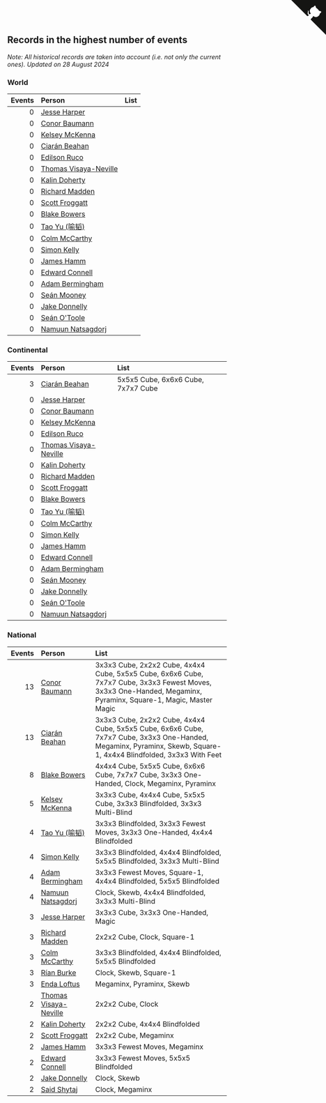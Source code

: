 ## Records in the highest number of events

*Note: All historical records are taken into account (i.e. not only the current ones).*
*Updated on 28 August 2024*


### World

| Events | Person | List |
| ---: | :--- | :--- |
| 0 | [Jesse Harper](https://www.worldcubeassociation.org/persons/2007HARP01) |  |
| 0 | [Conor Baumann](https://www.worldcubeassociation.org/persons/2009BAUM01) |  |
| 0 | [Kelsey McKenna](https://www.worldcubeassociation.org/persons/2012MCKE01) |  |
| 0 | [Ciarán Beahan](https://www.worldcubeassociation.org/persons/2012BEAH01) |  |
| 0 | [Edilson Ruco](https://www.worldcubeassociation.org/persons/2024RUCO01) |  |
| 0 | [Thomas Visaya-Neville](https://www.worldcubeassociation.org/persons/2014VISA01) |  |
| 0 | [Kalin Doherty](https://www.worldcubeassociation.org/persons/2021DOHE02) |  |
| 0 | [Richard Madden](https://www.worldcubeassociation.org/persons/2017MADD04) |  |
| 0 | [Scott Froggatt](https://www.worldcubeassociation.org/persons/2019FROG01) |  |
| 0 | [Blake Bowers](https://www.worldcubeassociation.org/persons/2010BOWE01) |  |
| 0 | [Tao Yu (喻韬)](https://www.worldcubeassociation.org/persons/2012YUTA01) |  |
| 0 | [Colm McCarthy](https://www.worldcubeassociation.org/persons/2018MCCA02) |  |
| 0 | [Simon Kelly](https://www.worldcubeassociation.org/persons/2017KELL08) |  |
| 0 | [James Hamm](https://www.worldcubeassociation.org/persons/2012HAMM01) |  |
| 0 | [Edward Connell](https://www.worldcubeassociation.org/persons/2018CONN04) |  |
| 0 | [Adam Bermingham](https://www.worldcubeassociation.org/persons/2020BERM02) |  |
| 0 | [Seán Mooney](https://www.worldcubeassociation.org/persons/2015MOON02) |  |
| 0 | [Jake Donnelly](https://www.worldcubeassociation.org/persons/2015DONN01) |  |
| 0 | [Seán O'Toole](https://www.worldcubeassociation.org/persons/2017OTOO03) |  |
| 0 | [Namuun Natsagdorj](https://www.worldcubeassociation.org/persons/2019NATS02) |  |

### Continental

| Events | Person | List |
| ---: | :--- | :--- |
| 3 | [Ciarán Beahan](https://www.worldcubeassociation.org/persons/2012BEAH01) | 5x5x5 Cube, 6x6x6 Cube, 7x7x7 Cube |
| 0 | [Jesse Harper](https://www.worldcubeassociation.org/persons/2007HARP01) |  |
| 0 | [Conor Baumann](https://www.worldcubeassociation.org/persons/2009BAUM01) |  |
| 0 | [Kelsey McKenna](https://www.worldcubeassociation.org/persons/2012MCKE01) |  |
| 0 | [Edilson Ruco](https://www.worldcubeassociation.org/persons/2024RUCO01) |  |
| 0 | [Thomas Visaya-Neville](https://www.worldcubeassociation.org/persons/2014VISA01) |  |
| 0 | [Kalin Doherty](https://www.worldcubeassociation.org/persons/2021DOHE02) |  |
| 0 | [Richard Madden](https://www.worldcubeassociation.org/persons/2017MADD04) |  |
| 0 | [Scott Froggatt](https://www.worldcubeassociation.org/persons/2019FROG01) |  |
| 0 | [Blake Bowers](https://www.worldcubeassociation.org/persons/2010BOWE01) |  |
| 0 | [Tao Yu (喻韬)](https://www.worldcubeassociation.org/persons/2012YUTA01) |  |
| 0 | [Colm McCarthy](https://www.worldcubeassociation.org/persons/2018MCCA02) |  |
| 0 | [Simon Kelly](https://www.worldcubeassociation.org/persons/2017KELL08) |  |
| 0 | [James Hamm](https://www.worldcubeassociation.org/persons/2012HAMM01) |  |
| 0 | [Edward Connell](https://www.worldcubeassociation.org/persons/2018CONN04) |  |
| 0 | [Adam Bermingham](https://www.worldcubeassociation.org/persons/2020BERM02) |  |
| 0 | [Seán Mooney](https://www.worldcubeassociation.org/persons/2015MOON02) |  |
| 0 | [Jake Donnelly](https://www.worldcubeassociation.org/persons/2015DONN01) |  |
| 0 | [Seán O'Toole](https://www.worldcubeassociation.org/persons/2017OTOO03) |  |
| 0 | [Namuun Natsagdorj](https://www.worldcubeassociation.org/persons/2019NATS02) |  |

### National

| Events | Person | List |
| ---: | :--- | :--- |
| 13 | [Conor Baumann](https://www.worldcubeassociation.org/persons/2009BAUM01) | 3x3x3 Cube, 2x2x2 Cube, 4x4x4 Cube, 5x5x5 Cube, 6x6x6 Cube, 7x7x7 Cube, 3x3x3 Fewest Moves, 3x3x3 One-Handed, Megaminx, Pyraminx, Square-1, Magic, Master Magic |
| 13 | [Ciarán Beahan](https://www.worldcubeassociation.org/persons/2012BEAH01) | 3x3x3 Cube, 2x2x2 Cube, 4x4x4 Cube, 5x5x5 Cube, 6x6x6 Cube, 7x7x7 Cube, 3x3x3 One-Handed, Megaminx, Pyraminx, Skewb, Square-1, 4x4x4 Blindfolded, 3x3x3 With Feet |
| 8 | [Blake Bowers](https://www.worldcubeassociation.org/persons/2010BOWE01) | 4x4x4 Cube, 5x5x5 Cube, 6x6x6 Cube, 7x7x7 Cube, 3x3x3 One-Handed, Clock, Megaminx, Pyraminx |
| 5 | [Kelsey McKenna](https://www.worldcubeassociation.org/persons/2012MCKE01) | 3x3x3 Cube, 4x4x4 Cube, 5x5x5 Cube, 3x3x3 Blindfolded, 3x3x3 Multi-Blind |
| 4 | [Tao Yu (喻韬)](https://www.worldcubeassociation.org/persons/2012YUTA01) | 3x3x3 Blindfolded, 3x3x3 Fewest Moves, 3x3x3 One-Handed, 4x4x4 Blindfolded |
| 4 | [Simon Kelly](https://www.worldcubeassociation.org/persons/2017KELL08) | 3x3x3 Blindfolded, 4x4x4 Blindfolded, 5x5x5 Blindfolded, 3x3x3 Multi-Blind |
| 4 | [Adam Bermingham](https://www.worldcubeassociation.org/persons/2020BERM02) | 3x3x3 Fewest Moves, Square-1, 4x4x4 Blindfolded, 5x5x5 Blindfolded |
| 4 | [Namuun Natsagdorj](https://www.worldcubeassociation.org/persons/2019NATS02) | Clock, Skewb, 4x4x4 Blindfolded, 3x3x3 Multi-Blind |
| 3 | [Jesse Harper](https://www.worldcubeassociation.org/persons/2007HARP01) | 3x3x3 Cube, 3x3x3 One-Handed, Magic |
| 3 | [Richard Madden](https://www.worldcubeassociation.org/persons/2017MADD04) | 2x2x2 Cube, Clock, Square-1 |
| 3 | [Colm McCarthy](https://www.worldcubeassociation.org/persons/2018MCCA02) | 3x3x3 Blindfolded, 4x4x4 Blindfolded, 5x5x5 Blindfolded |
| 3 | [Rían Burke](https://www.worldcubeassociation.org/persons/2019BURK05) | Clock, Skewb, Square-1 |
| 3 | [Enda Loftus](https://www.worldcubeassociation.org/persons/2021LOFT01) | Megaminx, Pyraminx, Skewb |
| 2 | [Thomas Visaya-Neville](https://www.worldcubeassociation.org/persons/2014VISA01) | 2x2x2 Cube, Clock |
| 2 | [Kalin Doherty](https://www.worldcubeassociation.org/persons/2021DOHE02) | 2x2x2 Cube, 4x4x4 Blindfolded |
| 2 | [Scott Froggatt](https://www.worldcubeassociation.org/persons/2019FROG01) | 2x2x2 Cube, Megaminx |
| 2 | [James Hamm](https://www.worldcubeassociation.org/persons/2012HAMM01) | 3x3x3 Fewest Moves, Megaminx |
| 2 | [Edward Connell](https://www.worldcubeassociation.org/persons/2018CONN04) | 3x3x3 Fewest Moves, 5x5x5 Blindfolded |
| 2 | [Jake Donnelly](https://www.worldcubeassociation.org/persons/2015DONN01) | Clock, Skewb |
| 2 | [Said Shytaj](https://www.worldcubeassociation.org/persons/2023SHYT01) | Clock, Megaminx |


<a href="https://github.com/simonkellly/wca_statistics_ireland" class="github-corner" aria-label="View source on Github"><svg width="80" height="80" viewBox="0 0 250 250" style="fill:#151513; color:#fff; position: absolute; top: 0; border: 0; right: 0;" aria-hidden="true"><path d="M0,0 L115,115 L130,115 L142,142 L250,250 L250,0 Z"></path><path d="M128.3,109.0 C113.8,99.7 119.0,89.6 119.0,89.6 C122.0,82.7 120.5,78.6 120.5,78.6 C119.2,72.0 123.4,76.3 123.4,76.3 C127.3,80.9 125.5,87.3 125.5,87.3 C122.9,97.6 130.6,101.9 134.4,103.2" fill="currentColor" style="transform-origin: 130px 106px;" class="octo-arm"></path><path d="M115.0,115.0 C114.9,115.1 118.7,116.5 119.8,115.4 L133.7,101.6 C136.9,99.2 139.9,98.4 142.2,98.6 C133.8,88.0 127.5,74.4 143.8,58.0 C148.5,53.4 154.0,51.2 159.7,51.0 C160.3,49.4 163.2,43.6 171.4,40.1 C171.4,40.1 176.1,42.5 178.8,56.2 C183.1,58.6 187.2,61.8 190.9,65.4 C194.5,69.0 197.7,73.2 200.1,77.6 C213.8,80.2 216.3,84.9 216.3,84.9 C212.7,93.1 206.9,96.0 205.4,96.6 C205.1,102.4 203.0,107.8 198.3,112.5 C181.9,128.9 168.3,122.5 157.7,114.1 C157.9,116.9 156.7,120.9 152.7,124.9 L141.0,136.5 C139.8,137.7 141.6,141.9 141.8,141.8 Z" fill="currentColor" class="octo-body"></path></svg></a><style>.github-corner:hover .octo-arm{animation:octocat-wave 560ms ease-in-out}@keyframes octocat-wave{0%,100%{transform:rotate(0)}20%,60%{transform:rotate(-25deg)}40%,80%{transform:rotate(10deg)}}@media (max-width:500px){.github-corner:hover .octo-arm{animation:none}.github-corner .octo-arm{animation:octocat-wave 560ms ease-in-out}}</style>
